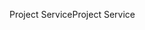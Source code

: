 <span data-ttu-id="0a1c9-101">Project Service</span><span class="sxs-lookup"><span data-stu-id="0a1c9-101">Project Service</span></span>
